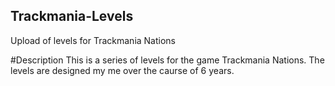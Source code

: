 ## Trackmania-Levels
Upload of levels for Trackmania Nations

#Description
This is a series of levels for the game Trackmania Nations.
The levels are designed my me over the caurse of 6 years.
